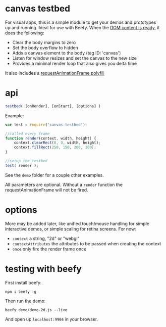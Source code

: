# canvas testbed

For visual apps, this is a simple module to get your demos and prototypes up and running. Ideal for use with Beefy. When the [DOM content is ready](https://www.npmjs.org/package/domready), it does the following:

- Clear the body margins to zero
- Set the body overflow to hidden
- Adds a canvas element to the body (tag ID: 'canvas')
- Listen for window resizes and set the canvas to the new size
- Provides a minimal render loop that also gives you delta time

It also includes a [requestAnimationFrame polyfill](https://www.npmjs.org/package/raf.js)

# api


```js
testbed( [onRender], [onStart], [options] )
```

Example:
```js
var test = require('canvas-testbed');

//called every frame
function render(context, width, height) {
	context.clearRect(0, 0, width, height);
	context.fillRect(250, 150, 200, 100);
}

//setup the testbed
test( render );
```

See the `demo` folder for a couple other examples.

All parameters are optional. Without a `render` function the requestAnimationFrame will not be fired.

# options

More may be added later, like unified touch/mouse handling for simple interactive demos, or simple scaling for retina screens. For now:

- `context` a string, "2d" or "webgl"
- `contextAttributes` the attributes to be passed when creating the context
- `once` only fire the render frame once

# testing with beefy

First install beefy:

```npm i beefy -g```

Then run the demo:

```beefy demo/demo-2d.js --live```

And open up `localhost:9966` in your browser. 